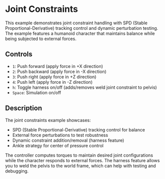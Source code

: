 # Joint Constraints

This example demonstrates joint constraint handling with SPD (Stable Proportional-Derivative) tracking control and dynamic perturbation testing. The example features a humanoid character that maintains balance while being subjected to external forces.

## Controls

- `1`: Push forward (apply force in +X direction)
- `2`: Push backward (apply force in -X direction)
- `3`: Push right (apply force in +Z direction)
- `4`: Push left (apply force in -Z direction)
- `h`: Toggle harness on/off (adds/removes weld joint constraint to pelvis)
- `Space`: Simulation on/off

## Description

The joint constraints example showcases:
- SPD (Stable Proportional-Derivative) tracking control for balance
- External force perturbations to test robustness
- Dynamic constraint addition/removal (harness feature)
- Ankle strategy for center of pressure control

The controller computes torques to maintain desired joint configurations while the character responds to external forces. The harness feature allows you to weld the pelvis to the world frame, which can help with testing and debugging.

